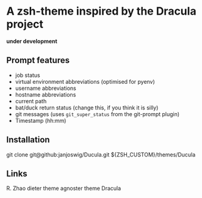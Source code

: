 A zsh-theme inspired by the Dracula project
===========================================

**under development**

Prompt features
---------------
 * job status 
 * virtual environment abbreviations (optimised for pyenv)
 * username abbreviations
 * hostname abbreviations
 * current path
 * bat/duck return status (change this, if you think it is silly)
 * git messages (uses `git_super_status` from the git-prompt plugin)
 * Timestamp (hh:mm)

Installation
------------

git clone git@github:janjoswig/Ducula.git ${ZSH_CUSTOM}/themes/Ducula

Links
-----

R. Zhao
dieter theme
agnoster theme
Dracula

